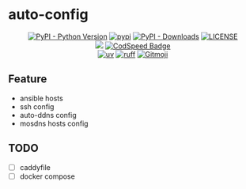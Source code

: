 # auto-config

<p align="center">
   <a href="https://python.org/" target="_blank"><img alt="PyPI - Python Version" src="https://img.shields.io/pypi/pyversions/auto-config?logo=python&style=flat-square"></a>
   <a href="https://pypi.org/project/auto-config/" target="_blank"><img src="https://img.shields.io/pypi/v/auto-config?style=flat-square" alt="pypi"></a>
   <a href="https://pypi.org/project/auto-config/" target="_blank"><img alt="PyPI - Downloads" src="https://img.shields.io/pypi/dm/auto-config?style=flat-square"></a>
   <a href="LICENSE"><img alt="LICENSE" src="https://img.shields.io/pypi/l/auto-config?style=flat-square"></a>
   <br/>
   <a href="https://codecov.io/gh/zrr-lab/auto-config" ><img src="https://codecov.io/gh/zrr-lab/auto-config/graph/badge.svg?token=l0m6mbJfad"/></a>
   <a href="https://codspeed.io/zrr-lab/auto-config"><img src="https://img.shields.io/endpoint?url=https://codspeed.io/badge.json" alt="CodSpeed Badge"/></a>
   <br/>
   <a href="https://github.com/astral-sh/uv"><img alt="uv" src="https://img.shields.io/endpoint?url=https://raw.githubusercontent.com/astral-sh/uv/main/assets/badge/v0.json&style=flat-square"></a>
   <a href="https://github.com/astral-sh/ruff"><img alt="ruff" src="https://img.shields.io/endpoint?url=https://raw.githubusercontent.com/astral-sh/ruff/main/assets/badge/v2.json&style=flat-square"></a>
   <a href="https://gitmoji.dev"><img alt="Gitmoji" src="https://img.shields.io/badge/gitmoji-%20😜%20😍-FFDD67?style=flat-square"></a>
</p>

## Feature
- ansible hosts
- ssh config
- auto-ddns config
- mosdns hosts config


## TODO
- [ ] caddyfile
- [ ] docker compose
